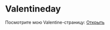 # Valentineday

Посмотрите мою Valentine-страницу: [Открыть](https://g0rama.github.io/Valentineday/)
